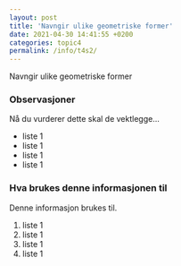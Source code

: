 ```yaml
---
layout: post
title: 'Navngir ulike geometriske former'
date: 2021-04-30 14:41:55 +0200
categories: topic4
permalink: /info/t4s2/
---
```


Navngir ulike geometriske former

### Observasjoner

Nå du vurderer dette skal de vektlegge...

- liste 1
- liste 1
- liste 1
- liste 1

### Hva brukes denne informasjonen til

Denne informasjon brukes til.

1. liste 1
2. liste 1
3. liste 1
4. liste 1
